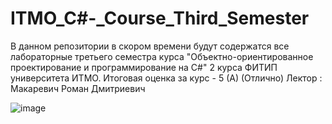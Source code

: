 # ITMO_C#-_Course_Third_Semester

В данном репозитории в скором времени  будут содержатся все лабораторные третьего семестра курса "Объектно-ориентированное проектирование и программирование на С#" 2 курса ФИТИП университета ИТМО. Итоговая оценка за курс - 5 (А) (Отлично) Лектор : Макаревич Роман Дмитриевич

![image](https://github.com/volkaris/ITMO_C-_Course_Third_Semester/assets/110740644/d0a1c78e-640e-406c-860c-0e552fccb964)

